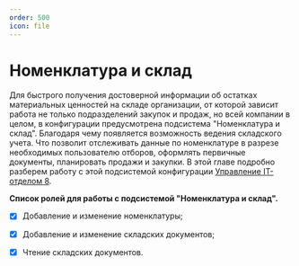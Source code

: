 ```yaml
---
order: 500
icon: file
---
```

# Номенклатура и склад

Для быстрого получения достоверной информации об остатках материальных ценностей на складе организации, от которой зависит работа не только подразделений закупок и продаж, но всей компании в целом, в конфигурации предусмотрена подсистема "Номенклатура и склад". Благодаря чему появляется возможность ведения складского учета. Что позволит отслеживать данные по номенклатуре в разрезе необходимых пользователю отборов, оформлять первичные документы, планировать продажи и закупки. В этой главе подробно разберем работу с этой подсистемой конфигурации [Управление IT-отделом 8](https://softonit.ru/catalog/products/it/#detail).

**Список ролей для работы с подсистемой "Номенклатура и склад".**
* [x] Добавление и изменение номенклатуры;
* [x] Добавление и изменение складских документов;
* [x] Чтение складских документов.

